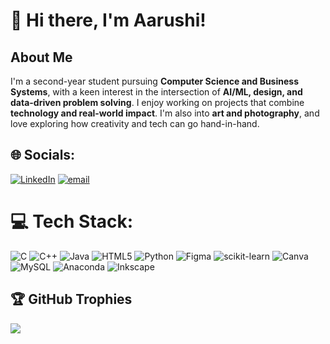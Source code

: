 # 💫 Hi there, I'm Aarushi!
 ## About Me

I'm a second-year student pursuing **Computer Science and Business Systems**, with a keen interest in the intersection of **AI/ML, design, and data-driven problem solving**. I enjoy working on projects that combine **technology and real-world impact**. I'm also into **art and photography**, and love exploring how creativity and tech can go hand-in-hand.



## 🌐 Socials:
[![LinkedIn](https://img.shields.io/badge/LinkedIn-%230077B5.svg?logo=linkedin&logoColor=white)](https://linkedin.com/in/https://www.linkedin.com/in/aarushi-chakraborty/) [![email](https://img.shields.io/badge/Email-D14836?logo=gmail&logoColor=white)](mailto:aarushichakraborty345@gmail.com) 

# 💻 Tech Stack:
![C](https://img.shields.io/badge/c-%2300599C.svg?style=flat-square&logo=c&logoColor=white) ![C++](https://img.shields.io/badge/c++-%2300599C.svg?style=flat-square&logo=c%2B%2B&logoColor=white) ![Java](https://img.shields.io/badge/java-%23ED8B00.svg?style=flat-square&logo=openjdk&logoColor=white) ![HTML5](https://img.shields.io/badge/html5-%23E34F26.svg?style=flat-square&logo=html5&logoColor=white) ![Python](https://img.shields.io/badge/python-3670A0?style=flat-square&logo=python&logoColor=ffdd54) ![Figma](https://img.shields.io/badge/figma-%23F24E1E.svg?style=flat-square&logo=figma&logoColor=white) ![scikit-learn](https://img.shields.io/badge/scikit--learn-%23F7931E.svg?style=flat-square&logo=scikit-learn&logoColor=white) ![Canva](https://img.shields.io/badge/Canva-%2300C4CC.svg?style=flat-square&logo=Canva&logoColor=white) ![MySQL](https://img.shields.io/badge/mysql-4479A1.svg?style=flat-square&logo=mysql&logoColor=white) ![Anaconda](https://img.shields.io/badge/Anaconda-%2344A833.svg?style=flat-square&logo=anaconda&logoColor=white) ![Inkscape](https://img.shields.io/badge/Inkscape-e0e0e0?style=flat-square&logo=inkscape&logoColor=080A13)

## 🏆 GitHub Trophies
![](https://github-profile-trophy.vercel.app/?username=aarxshi&theme=tokyonight&no-frame=false&no-bg=true&margin-w=4)
